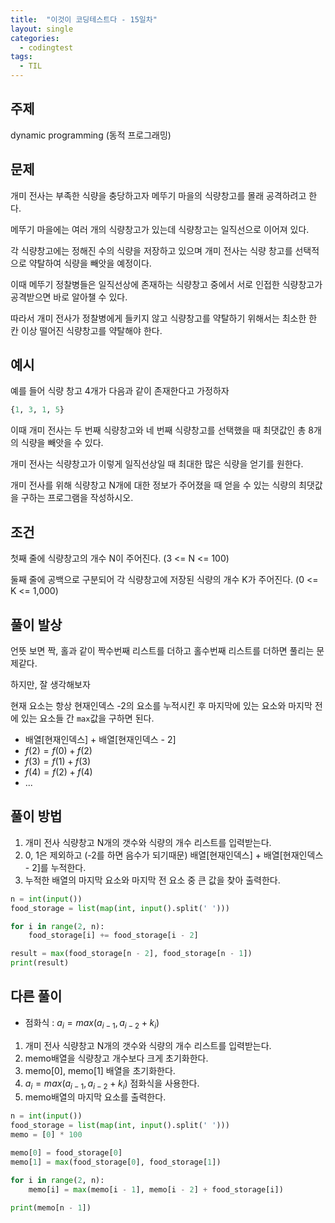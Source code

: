 ```yaml
---
title:  "이것이 코딩테스트다 - 15일차"
layout: single
categories:
  - codingtest
tags:
  - TIL
---
```


## 주제
dynamic programming (동적 프로그래밍)

## 문제
개미 전사는 부족한 식량을 충당하고자 메뚜기 마을의 식량창고를 몰래 공격하려고 한다.

메뚜기 마을에는 여러 개의 식량창고가 있는데 식량창고는 일직선으로 이어져 있다.

각 식량창고에는 정해진 수의 식량을 저장하고 있으며 개미 전사는 식량 창고를 선택적으로 약탈하여 식량을 빼앗을 예정이다.

이때 메뚜기 정찰병들은 일직선상에 존재하는 식량창고 중에서 서로 인접한 식량창고가 공격받으면 바로 알아챌 수 있다.

따라서 개미 전사가 정찰병에게 들키지 않고 식량창고를 약탈하기 위해서는 최소한 한 칸 이상 떨어진 식량창고를 약탈해야 한다.

## 예시
예를 들어 식량 창고 4개가 다음과 같이 존재한다고 가정하자

```python
{1, 3, 1, 5}
```

이때 개미 전사는 두 번째 식량창고와 네 번째 식량창고를 선택했을 때 최댓값인 총 8개의 식량을 빼앗을 수 있다.

개미 전사는 식량창고가 이렇게 일직선상일 때 최대한 많은 식량을 얻기를 원한다.

개미 전사를 위해 식량창고 N개에 대한 정보가 주어졌을 때 얻을 수 있는 식량의 최댓값을 구하는 프로그램을 작성하시오.

## 조건
첫째 줄에 식량창고의 개수 N이 주어진다. (3 <= N <= 100)

둘째 줄에 공백으로 구분되어 각 식량창고에 저장된 식량의 개수 K가 주어진다. (0 <= K <= 1,000)

## 풀이 발상
언뜻 보면 짝, 홀과 같이 짝수번째 리스트를 더하고 홀수번째 리스트를 더하면 풀리는 문제같다.

하지만, 잘 생각해보자

현재 요소는 항상 현재인덱스 -2의 요소를 누적시킨 후 마지막에 있는 요소와 마지막 전에 있는 요소들 간 `max`값을 구하면 된다.

- 배열[현재인덱스] + 배열[현재인덱스 - 2]
- $f(2) = f(0) + f(2)$
- $f(3) = f(1) + f(3)$
- $f(4) = f(2) + f(4)$
- ...

## 풀이 방법
1. 개미 전사 식량창고 N개의 갯수와 식량의 개수 리스트를 입력받는다.
2. 0, 1은 제외하고 (-2를 하면 음수가 되기때문) 배열[현재인덱스] + 배열[현재인덱스 - 2]를 누적한다.
3. 누적한 배열의 마지막 요소와 마지막 전 요소 중 큰 값을 찾아 출력한다.

```python
n = int(input())
food_storage = list(map(int, input().split(' ')))

for i in range(2, n):
    food_storage[i] += food_storage[i - 2]

result = max(food_storage[n - 2], food_storage[n - 1])
print(result)
```

## 다른 풀이
- 점화식 : $a_i = max(a_{i-1}, a_{i-2} + k_i)$

1. 개미 전사 식량창고 N개의 갯수와 식량의 개수 리스트를 입력받는다.
2. memo배열을 식량창고 개수보다 크게 초기화한다.
3. memo[0], memo[1] 배열을 초기화한다.
4. $a_i = max(a_{i-1}, a_{i-2} + k_i)$ 점화식을 사용한다.
5. memo배열의 마지막 요소를 출력한다.

```python
n = int(input())
food_storage = list(map(int, input().split(' ')))
memo = [0] * 100

memo[0] = food_storage[0]
memo[1] = max(food_storage[0], food_storage[1])

for i in range(2, n):
    memo[i] = max(memo[i - 1], memo[i - 2] + food_storage[i])

print(memo[n - 1])
```

